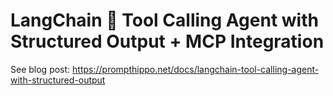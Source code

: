 # LangChain 🦜 Tool Calling Agent with Structured Output + MCP Integration

See blog post: https://prompthippo.net/docs/langchain-tool-calling-agent-with-structured-output
